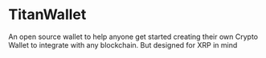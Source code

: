 # TitanWallet
An open source wallet to help anyone get started creating their own Crypto Wallet to integrate with any blockchain. But designed for XRP in mind

